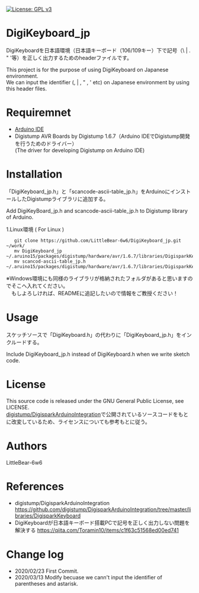 [![License: GPL v3](https://img.shields.io/badge/License-GPLv3-blue.svg)](https://www.gnu.org/licenses/gpl-3.0)
# DigiKeyboard_jp
DigiKeyboardを日本語環境（日本語キーボード（106/109キー）下で記号（\ | . "  '等）を正しく出力するためのheaderファイルです。

This project is for the purpose of using DigiKeyboard on Japanese environment.   
We can input the identifier (\, | , " , ' etc) on Japanese environment by using this header files.

# Requiremnet
 - [Arduino IDE](https://www.arduino.cc/en/main/software)
 - Digistump AVR Boards by Digistump 1.6.7（Arduino IDEでDigistump開発を行うためのドライバー）   
                                           (The driver for developing Digistump on Arduino IDE)
# Installation
 「DigiKeyboard_jp.h」と「scancode-ascii-table_jp.h」をArduinoにインストールしたDigistumpライブラリに追加する。

  Add DigiKeyBoard_jp.h and scancode-ascii-table_jp.h to Digistump library of Arduino.

 1.Linux環境 ( For Linux )

```
   git clone https://github.com/LittleBear-6w6/DigiKeyboard_jp.git ~/work/
   mv DigiKeyboard_jp ~/.aruino15/packages/digistump/hardware/avr/1.6.7/libraries/DigisparkKeyboard/
   mv scancod-ascii-table_jp.h ~/.aruino15/packages/digistump/hardware/avr/1.6.7/libraries/DigisparkKeyboard/
```

 ※Windows環境にも同様のライブラリが格納されたフォルダがあると思いますのでそこへ入れてください。   
 　もしよろしければ、READMEに追記したいので情報をご教授ください！

# Usage
 スケッチソースで「DigiKeyboard.h」の代わりに「DigiKeyboard_jp.h」をインクルードする。
 
 Include DigiKeyboard_jp.h instead of DigiKeyboard.h when we write sketch code.

# License
  This source code is released under the GNU General Public License, see LICENSE.<br>
  [digistump/DigisparkArduinoIntegration](https://github.com/digistump/DigisparkArduinoIntegration/tree/master/libraries/DigisparkKeyboard)で公開されているソースコードをもとに改変しているため、ライセンスについても参考もとに従う。

# Authors
 LittleBear-6w6

# References
 - digistump/DigisparkArduinoIntegration https://github.com/digistump/DigisparkArduinoIntegration/tree/master/libraries/DigisparkKeyboard
 - DigiKeyboardが日本語キーボード搭載PCで記号を正しく出力しない問題を解決する https://qiita.com/Toramin10/items/c1f63c51568ed00ed741

# Change log
 - 2020/02/23   First Commit.
 - 2020/03/13   Modify becuase we cann't input the identifier of parentheses and astarisk.
